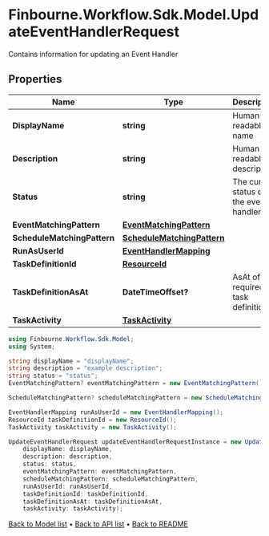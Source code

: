 # Finbourne.Workflow.Sdk.Model.UpdateEventHandlerRequest
Contains information for updating an Event Handler

## Properties

Name | Type | Description | Notes
------------ | ------------- | ------------- | -------------
**DisplayName** | **string** | Human readable name | 
**Description** | **string** | Human readable description | [optional] 
**Status** | **string** | The current status of the event handler | 
**EventMatchingPattern** | [**EventMatchingPattern**](EventMatchingPattern.md) |  | [optional] 
**ScheduleMatchingPattern** | [**ScheduleMatchingPattern**](ScheduleMatchingPattern.md) |  | [optional] 
**RunAsUserId** | [**EventHandlerMapping**](EventHandlerMapping.md) |  | 
**TaskDefinitionId** | [**ResourceId**](ResourceId.md) |  | 
**TaskDefinitionAsAt** | **DateTimeOffset?** | AsAt of the required task definition | [optional] 
**TaskActivity** | [**TaskActivity**](TaskActivity.md) |  | 

```csharp
using Finbourne.Workflow.Sdk.Model;
using System;

string displayName = "displayName";
string description = "example description";
string status = "status";
EventMatchingPattern? eventMatchingPattern = new EventMatchingPattern();

ScheduleMatchingPattern? scheduleMatchingPattern = new ScheduleMatchingPattern();

EventHandlerMapping runAsUserId = new EventHandlerMapping();
ResourceId taskDefinitionId = new ResourceId();
TaskActivity taskActivity = new TaskActivity();

UpdateEventHandlerRequest updateEventHandlerRequestInstance = new UpdateEventHandlerRequest(
    displayName: displayName,
    description: description,
    status: status,
    eventMatchingPattern: eventMatchingPattern,
    scheduleMatchingPattern: scheduleMatchingPattern,
    runAsUserId: runAsUserId,
    taskDefinitionId: taskDefinitionId,
    taskDefinitionAsAt: taskDefinitionAsAt,
    taskActivity: taskActivity);
```

[Back to Model list](../README.md#documentation-for-models) &#8226; [Back to API list](../README.md#documentation-for-api-endpoints) &#8226; [Back to README](../README.md)
